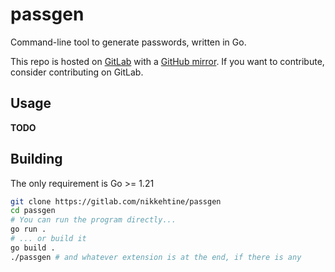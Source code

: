 # passgen

Command-line tool to generate passwords, written in Go.

This repo is hosted on [GitLab](https://gitlab.com/nikkehtine/passgen) with a [GitHub mirror](https://github.com/nikkehtine/passgen). If you want to contribute, consider contributing on GitLab.

## Usage

**TODO**

## Building

The only requirement is Go >= 1.21

```bash
git clone https://gitlab.com/nikkehtine/passgen
cd passgen
# You can run the program directly...
go run .
# ... or build it
go build .
./passgen # and whatever extension is at the end, if there is any
```
